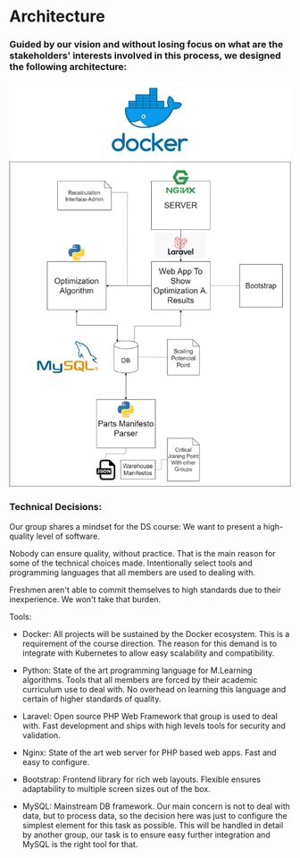 # Architecture

### Guided by our vision and without losing focus on what are the stakeholders' interests involved in this process, we designed the following architecture:

<Row style="display:flex flex-direction: row">
    <img src="assets/architecture.png" style="margin:auto"/>
</Row>

### Technical Decisions:

Our group shares a mindset for the DS course: We want to present a high-quality level of software. 

Nobody can ensure quality, without practice. That is the main reason for some of the technical choices made. Intentionally select tools and programming languages that all members are used to dealing with. 

Freshmen aren't able to commit themselves to high standards due to their inexperience. We won't take that burden.

Tools:

* Docker: All projects will be sustained by the Docker ecosystem. This is a requirement of the course direction. The reason for this demand is to integrate with Kubernetes to allow easy scalability and compatibility.

* Python: State of the art programming language for M.Learning algorithms. Tools that all members are forced by their academic curriculum use to deal with. No overhead on learning this language and certain of higher standards of quality.

* Laravel: Open source PHP Web Framework that group is used to deal with. Fast development and ships with high levels tools for security and validation.

* Nginx: State of the art web server for PHP based web apps. Fast and easy to configure.

* Bootstrap: Frontend library for rich web layouts. Flexible ensures adaptability to multiple screen sizes out of the box.

* MySQL: Mainstream DB framework. Our main concern is not to deal with data, but to process data, so the decision here was just to configure the simplest element for this task as possible. This will be handled in detail by another group, our task is to ensure easy further integration and MySQL is the right tool for that.